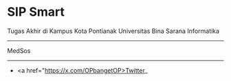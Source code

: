 # SIP Smart
Tugas Akhir di Kampus Kota Pontianak
Universitas Bina Sarana Informatika

******
MedSos
******
* <a href="https://x.com/OPbangetOP>Twitter</a>_
